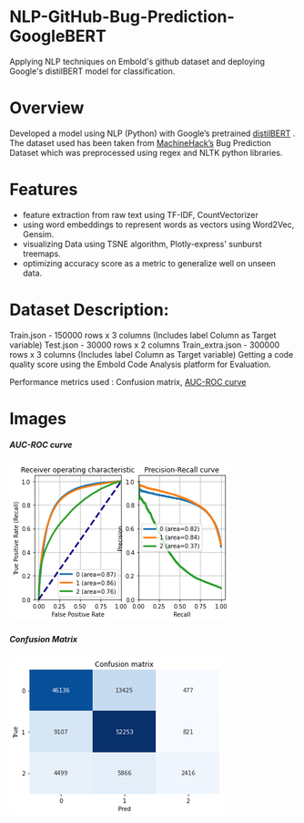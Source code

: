 # NLP-GitHub-Bug-Prediction-GoogleBERT
Applying NLP techniques on Embold's github dataset and deploying Google's distilBERT model for classification.

# Overview
Developed a model using NLP (Python) with Google’s pretrained [distilBERT](https://huggingface.co/transformers/model_doc/distilbert.html) .
The  dataset used has been taken from [MachineHack’s](https://www.machinehack.com/hackathons/predict_github_issues_embold_sponsored_hackathon/overview) Bug Prediction Dataset which was preprocessed using regex and NLTK python libraries. 

# Features
- feature extraction from raw text using TF-IDF, CountVectorizer
-	using word embeddings to represent words as vectors using Word2Vec, Gensim.
- visualizing Data using TSNE algorithm, Plotly-express' sunburst treemaps.
- optimizing accuracy score as a metric to generalize well on unseen data.

# Dataset Description:
Train.json - 150000 rows x 3 columns (Includes label Column as Target variable)
Test.json - 30000 rows x 2 columns
Train_extra.json - 300000 rows x 3 columns (Includes label Column as Target variable)
Getting a code quality score using the Embold Code Analysis platform for Evaluation.

Performance metrics used : Confusion matrix, [AUC-ROC curve](https://scikit-learn.org/stable/modules/generated/sklearn.metrics.roc_auc_score.html) 

# Images
##### AUC-ROC curve
![aucroc](images/bert_3.png)
##### Confusion Matrix
![cm](images/bert_1.png)
